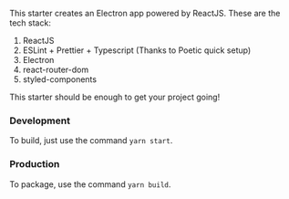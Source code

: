 This starter creates an Electron app powered by ReactJS. These are the tech stack:

1. ReactJS
2. ESLint + Prettier + Typescript (Thanks to Poetic quick setup)
3. Electron
4. react-router-dom
5. styled-components

This starter should be enough to get your project going!

### Development

To build, just use the command `yarn start`.

### Production

To package, use the command `yarn build`.

